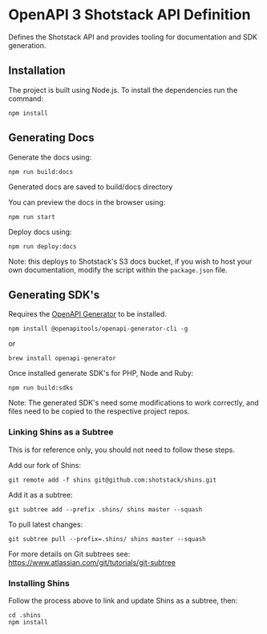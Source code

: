 # OpenAPI 3 Shotstack API Definition

Defines the Shotstack API and provides tooling for documentation and SDK generation.

## Installation

The project is built using Node.js. To install the dependencies run the command:

```
npm install
```

## Generating Docs

Generate the docs using:

```
npm run build:docs
```

Generated docs are saved to build/docs directory

You can preview the docs in the browser using:

```
npm run start
```

Deploy docs using:

```
npm run deploy:docs
```

Note: this deploys to Shotstack's S3 docs bucket, if you wish to host your own documentation, modify the script within
the `package.json` file.


## Generating SDK's

Requires the [OpenAPI Generator](https://openapi-generator.tech/) to be installed.

```
npm install @openapitools/openapi-generator-cli -g
```

or

```
brew install openapi-generator
```

Once installed generate SDK's for PHP, Node and Ruby:

```
npm run build:sdks
```

Note: The generated SDK's need some modifications to work correctly, and files need to be copied to the respective
project repos.

### Linking Shins as a Subtree

This is for reference only, you should not need to follow these steps.

Add our fork of Shins:
```
git remote add -f shins git@github.com:shotstack/shins.git
```

Add it as a subtree:
```
git subtree add --prefix .shins/ shins master --squash
```

To pull latest changes:
```
git subtree pull --prefix=.shins/ shins master --squash
```

For more details on Git subtrees see: https://www.atlassian.com/git/tutorials/git-subtree

### Installing Shins

Follow the process above to link and update Shins as a subtree, then:

```
cd .shins
npm install
```
